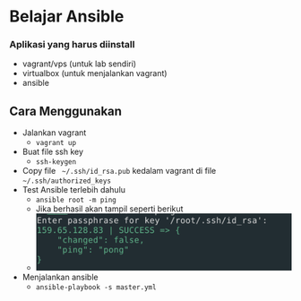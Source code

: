 # Belajar Ansible

### Aplikasi yang harus diinstall
- vagrant/vps (untuk lab sendiri)
- virtualbox (untuk menjalankan vagrant)
- ansible

## Cara Menggunakan
- Jalankan vagrant
  - ``` vagrant up ```
- Buat file ssh key
  - ``` ssh-keygen ```
- Copy file ``` ~/.ssh/id_rsa.pub``` kedalam vagrant di file ``` ~/.ssh/authorized_keys ```
- Test Ansible terlebih dahulu
  - ``` ansible root -m ping ```
  - Jika berhasil akan tampil seperti berikut
  - ![alt tag](https://raw.githubusercontent.com/amanualt/learn-ansibleLEMP/master/screen/Selection_01.png)
- Menjalankan ansible
  - ``` ansible-playbook -s master.yml ```
